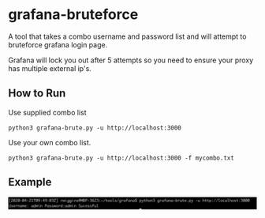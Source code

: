 # grafana-bruteforce



A tool that takes a combo username and password list and will attempt to bruteforce grafana login page.

Grafana will lock you out after 5 attempts so you need to ensure your proxy has multiple external ip's.

How to Run
---

Use supplied combo list

```
python3 grafana-brute.py -u http://localhost:3000
```


Use your own combo list.

```
python3 grafana-brute.py -u http://localhost:3000 -f mycombo.txt
```

Example
---

![screenshot](https://github.com/RandomRobbieBF/grafana-bruteforce/raw/master/grafana.png "screenshot")
